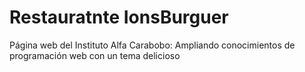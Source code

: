 # Restauratnte IonsBurguer

Página web del Instituto Alfa Carabobo: Ampliando conocimientos de programación web con un tema delicioso  

### 